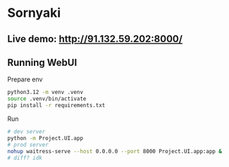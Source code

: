 # Sornyaki

## Live demo: http://91.132.59.202:8000/

## Running WebUI
Prepare env
```bash
python3.12 -m venv .venv
source .venv/bin/activate
pip install -r requirements.txt
```
Run
```bash
# dev server
python -m Project.UI.app
# prod server
nohup waitress-serve --host 0.0.0.0 --port 8000 Project.UI.app:app &
# diff? idk
```
